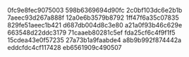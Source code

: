0fc9e8fec9075003
598b6369694d90fc
2c0bf103dc6e2b1b
7aeec93d267a888f
12a0e6b3579b8792
1ff47f6a35c07835
829fe51aeec1b421
d687db004d8c3e80
a21a0f93b46c629e
663548d22ddc3179
71caaeb80281c5ef
fda25cf6c4f9f1f5
15cdea43e0f57235
27a73b1a9faabde4
a8b9b992f874442a
eddcfdc4cf117428
eb6561909c490507
